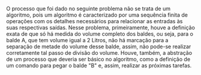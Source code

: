 O processo que foi dado no seguinte problema não se trata de um algoritmo, pois um algoritmo é caracterizado por uma
sequência finita de operações com os detalhes necessários para relacionar as entradas às suas respectivas saídas. Nesse 
problema, primeiramente, houve a definição exata de que só há medida do volume completo dos baldes, ou seja, para o balde 
A, que tem volume igual a 2 Litros, não há marcação para a separação de metade do volume desse balde, assim, não pode-se 
realizar corretamente tal passo de divisão do volume. Houve, também, a abstração de um processo que deveria ser básico no 
algoritmo, como a definição de um comando para pegar o balde "B" e, assim, realizar as próximas tarefas.
